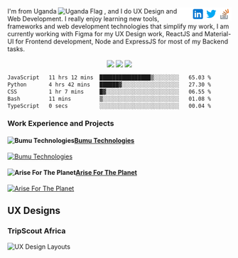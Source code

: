 <a href="https://stackoverflow.com/users/9900080/zack-atama"><img src='https://github.com/ZackAtama/zackatama/blob/main/assets/images/stackoverflow.png' alt='stackoverflow' height='30' align="right"/></a><a href="https://twitter.com/ZackAtama"><img src='https://github.com/ZackAtama/zackatama/blob/main/assets/images/twitter.png' alt='twitter' height='30' align="right"/></a><a href="https://www.linkedin.com/in/zack-atama-901326a5"><img src='https://github.com/ZackAtama/zackatama/blob/main/assets/images/linkedin.png' alt='linkedin' height='30' align="right"/></a><a href="https://github.com/ZackAtama"><img src='https://github.com/ZackAtama/zackatama/blob/main/assets/images/github.png' alt='github' height='30' align="right"/></a>
----

I'm from Uganda <img src='https://user-images.githubusercontent.com/19763840/179643513-90a8a28d-5e84-46d0-a24c-c55ef0ddd430.png' alt='Uganda Flag' height="15">
, and I do UX Design and Web Development. I really enjoy learning new tools, frameworks and web development technologies that simplify my work, I am currently working with Figma for my UX Design work, ReactJS and Material-UI for Frontend development, Node and ExpressJS for most of my Backend tasks.

<p align="center">
<img width="33%" src="https://github-readme-stats.vercel.app/api?username=zackatama&count_private=true&show_icons=true&include_all_commits=true&hide=contribs" align="center"/>
<img width="28%" src="https://github-readme-stats.vercel.app/api/top-langs?username=zackatama&show_icons=true&locale=en&layout=compact" align = "center"/>
<img width="37%" src="https://github-readme-stats.vercel.app/api/wakatime?username=zackatama" align="center"/> 
 </p>
 
<!--START_SECTION:waka-->

```text
JavaScript   11 hrs 12 mins  ████████████████▒░░░░░░░░   65.03 %
Python       4 hrs 42 mins   ██████▓░░░░░░░░░░░░░░░░░░   27.30 %
CSS          1 hr 7 mins     █▓░░░░░░░░░░░░░░░░░░░░░░░   06.55 %
Bash         11 mins         ▒░░░░░░░░░░░░░░░░░░░░░░░░   01.08 %
TypeScript   0 secs          ░░░░░░░░░░░░░░░░░░░░░░░░░   00.04 %
```

<!--END_SECTION:waka-->
 
### Work Experience and Projects
#### [<img src='https://raw.githubusercontent.com/ZackAtama/zackatama/blob/main/assets/images/bumu.jpg' alt='Bumu Technologies' height='20' align="left">Bumu Technologies](https://bumutechnologies.com/)
[<img src='https://raw.githubusercontent.com/ZackAtama/zackatama/blob/main/assets/images/bumu-tech.png' alt='Bumu Technologies' height='300'>](https://bumutechnologies.com/)
<!-- I was responsible for designing and building the website of technology based company called [Bumu Technologies](https://bumutechnologies.com/). -->

#### [<img src='https://raw.githubusercontent.com/ZackAtama/zackatama/blob/main/assets/images/aftp.jpg' alt='Arise For The Planet' height='20' align="left">Arise For The Planet](http://arisefortheplanet.org/)
[<img src='https://raw.githubusercontent.com/ZackAtama/zackatama/blob/main/assets/images/arisefortheplanet.png' alt='Arise For The Planet' height='300'>](http://arisefortheplanet.org/)
<!-- I was responsible for designing and building the website of climatic change based organization called [Arise For The Planet](http://arisefortheplanet.org/). -->

## UX Designs
### TripScout Africa
<img src='https://raw.githubusercontent.com/ZackAtama/zackatama/blob/main/assets/images/tripscout3.jpg' alt='UX Design Layouts' height='700'>

